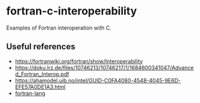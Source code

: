 # fortran-c-interoperability

Examples of Fortran interoperation with C.

## Useful references

* https://fortranwiki.org/fortran/show/Interoperability
* https://doku.lrz.de/files/10746213/10746217/1/1684600341047/Advanced_Fortran_Interop.pdf
* https://ahamodel.uib.no/intel/GUID-C0FA4080-4548-4045-9E6D-EFE57A0DE1A3.html
* [fortran-lang](https://fortran-lang.discourse.group/)
